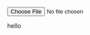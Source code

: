 
<html>
<head>
<title>Timestamp Remover</title>
</head>
<body>
<input type="file" id="inputfile" accept=".txt">
<p id="output"> hello</p>
<script>
 function is_number(char) {
    return !isNaN(parseInt(char));
}
document.getElementById('inputfile')
            .addEventListener('change', function() {
            let f = this.value
            f = f.replace(/.*[\/\\]/, '').replace('.txt','');
            alert(f)
            var fr=new FileReader();
            fr.onload=function(){
                let content = fr.result;
                let lines = content.split("\n");
                let finalText = ""
 for(let i = 0; i < lines.length; i++){
    if(lines[i].trim().length == 0){
        continue;
     }
    if(is_number(lines[i][0])){
        continue;
     }
    finalText += lines[i].trim();
    finalText += '\n';
  }
document.getElementById("output").textContent = finalText;
// Create element with <a> tag
    const link = document.createElement("a");

// Create a blog object with the file content which you want to add to the file
const file = new Blob([finalText], { type: 'text/plain' });

// Add file content in the object URL
link.href = URL.createObjectURL(file);

// Add file name
link.download = f+"_edited.txt";

// Add click event to <a> tag to save file.
link.click();
URL.revokeObjectURL(link.href);
            }
              
   fr.readAsText(this.files[0]);
        })
</script>
</body>
</html>
